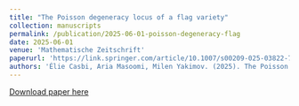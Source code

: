 ```yaml
---
title: "The Poisson degeneracy locus of a flag variety"
collection: manuscripts
permalink: /publication/2025-06-01-poisson-degeneracy-flag
date: 2025-06-01
venue: 'Mathematische Zeitschrift'
paperurl: 'https://link.springer.com/article/10.1007/s00209-025-03822-7'
authors: 'Élie Casbi, Aria Masoomi, Milen Yakimov. (2025). The Poisson degeneracy locus of a flag variety. <i>Mathematische Zeitschrift</i>.'
---
```


<a href='https://link.springer.com/article/10.1007/s00209-025-03822-7'>Download paper here</a>
